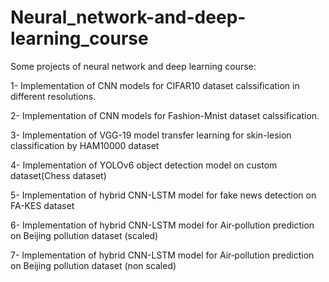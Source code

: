 # Neural_network-and-deep-learning_course

Some projects of neural network and deep learning course:

1- Implementation of CNN models for CIFAR10 dataset calssification in different resolutions.

2- Implementation of CNN models for Fashion-Mnist dataset calssification.

3- Implementation of VGG-19 model transfer learning for skin-lesion classification by HAM10000 dataset 

4- Implementation of YOLOv6 object detection model on custom dataset(Chess dataset)

5- Implementation of hybrid CNN-LSTM model for fake news detection on FA-KES dataset

6- Implementation of hybrid CNN-LSTM model for Air‑pollution prediction on Beijing pollution dataset (scaled) 

7- Implementation of hybrid CNN-LSTM model for Air‑pollution prediction on Beijing pollution dataset (non scaled) 
